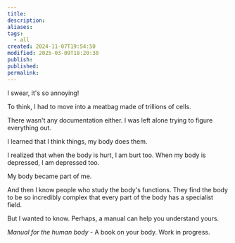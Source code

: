 ```yaml
---
title: 
description: 
aliases: 
tags:
  - all
created: 2024-11-07T19:54:50
modified: 2025-03-09T18:20:30
publish: 
published: 
permalink: 
---
```


I swear, it's so annoying!

To think, I had to move into a meatbag made of trillions of cells.

There wasn't any documentation either. I was left alone trying to figure everything out.

I learned that I think things, my body does them.

I realized that when the body is hurt, I am burt too. When my body is depressed, I am depressed too.

My body became part of me.

And then I know people who study the body's functions. They find the body to be so incredibly complex that every part of the body has a specialist field.

But I wanted to know. 
Perhaps, a manual can help you understand yours.

*Manual for the human body* - A book on your body. Work in progress.
